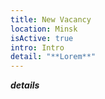 ```yaml
---
title: New Vacancy
location: Minsk
isActive: true
intro: Intro
detail: "**Lorem**"
---
```

***details***